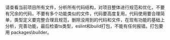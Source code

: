 请查看当前项目所有文件，分析所有代码结构，对项目整体进行规范和优化，不要有冗余的代码，不要有多个功能类似的文件，代码要高度复用，代码使用要合理简单，类型定义要完整合理且规范，删除没用到的代码和文件，在现有功能的基础上分析，完善功能，最后检查ts类型，eslint和build打包，不能有任何报错。打包要用 packages\builder。